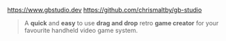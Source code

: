 https://www.gbstudio.dev
https://github.com/chrismaltby/gb-studio

> A **quick** and **easy** to use **drag and drop** retro **game creator** for your favourite handheld video game system.